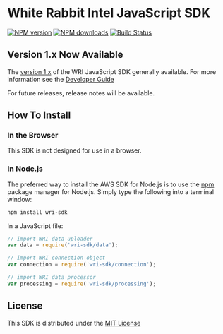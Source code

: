 
# White Rabbit Intel JavaScript SDK

[![NPM version](https://img.shields.io/npm/v/wri-sdk.svg)](https://www.npmjs.com/package/wri-sdk)
[![NPM downloads](https://img.shields.io/npm/dm/wri-sdk.svg)](https://www.npmjs.com/package/wri-sdk)
[![Build Status](https://circleci.com/gh/white-rabbit-ai-inc/sdk-js.svg?style=shield)](https://app.circleci.com/pipelines/github/white-rabbit-ai-inc/sdk-js)

## Version 1.x Now Available
The [version 1.x](https://github.com/white-rabbit-ai-inc/sdk-js) of the WRI JavaScript SDK generally available.
For more information see the [Developer Guide](https://white-rabbit-ai-inc.github.io/sdk-js/)
<!-- or [API Reference](https://#). -->

For future releases, release notes will be available.

<!-- ## Table of Contents:
* [Getting Started](_#Getting-Started_)
* [Getting Help](_#Getting-Help_)
* [Contributing](_#Contributing_) -->

<!-- ## Getting Started -->

## How To Install

### In the Browser

This SDK is not designed for use in a browser. 

### In Node.js

The preferred way to install the AWS SDK for Node.js is to use the
[npm](http://npmjs.org) package manager for Node.js. Simply type the following
into a terminal window:

```sh
npm install wri-sdk
```


In a JavaScript file:

```javascript
// import WRI data uploader 
var data = require('wri-sdk/data'); 

// import WRI connection object
var connection = require('wri-sdk/connection');

// import WRI data processor 
var processing = require('wri-sdk/processing'); 
```

<!-- # Getting Help -->


<!-- # Contributing
We welcome community contributions and pull requests. See [CONTRIBUTING.md](sdk-js/blob/master/CONTRIBUTING.md) for information on how to set up a development environment and submit code. -->

## License

This SDK is distributed under the
[MIT License](https://rem.mit-license.org)

<!-- ### Connection
    
    const connection = connection.init()

### Data

async function upload
    
    data.upload(connection, { contentType: contentType, contentLength: fileSizeInBytes }, file)


### Processing

async function getTypes
```javascript

await getTypes()

```

async function getType
```javascript

await processing.getType('PROFILE')

``` -->